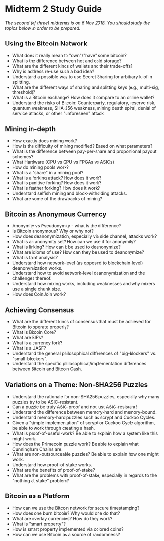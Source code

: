 # Midterm 2 Study Guide

_The second (of three) midterms is on 6 Nov 2018.  You should study the topics below in order to be prepared._

## Using the Bitcoin Network
   * What does it really mean to "own"/"have" some bitcoin?
   * What is the difference between hot and cold storage?
   * What are the different kinds of wallets and their trade-offs?
   * Why is address re-use such a bad idea?
   * Understand a possible way to use Secret Sharing for arbitrary k-of-n splitting.
   * What are the different ways of sharing and splitting keys (e.g., multi-sig, threshold)?
   * What is a Bitcoin exchange?  How does it compare to an online wallet?
   * Understand the risks of Bitcoin: Counterparty, regulatory, reserve risk, quantum weakness, SHA-256 weakness, mining death spiral, denial of service attacks, or other "unforeseen" attack

## Mining in-depth
   * How exactly does mining work?
   * How is the difficulty of mining modified?  Based on what parameters?
   * What is the difference between pay-per-share and proportional payout schemes?
   * What Hardware (CPU vs GPU vs FPGAs vs ASICs)
   * How do mining pools work?
   * What is a "share" in a mining pool?
   * What is a forking attack?  How does it work?
   * What is punitive forking?  How does it work?
   * What is feather forking?  How does it work?
   * Understand selfish mining and block-witholding attacks.
   * What are some of the drawbacks of mining?

## Bitcoin as Anonymous Currency
   * Anonymity vs Pseudonymity - what is the difference?
   * Is Bitcoin anonymous?  Why or why not?
   * How does deanonymization, especially via side channel, attacks work?
   * What is an anonymity set?  How can we use it for anonymity?
   * What is linking?  How can it be used to deanonymize?
   * What are idioms of use?  How can they be used to deanonymize?
   * What is taint analysis?
   * Understand how network-level (as opposed to blockchain-level) deanonymization works.
   * Understand how to avoid network-level deanonymization and the challenges thereof.
   * Understand how mixing works, including weaknesses and why mixers use a single chunk size.
   * How does CoinJoin work?

## Achieving Consensus
   * What are the different kinds of consensus that must be achieved for Bitcoin to operate properly?
   * What is Bitcoin Core?
   * What are BIPs?
   * What is a currency fork?
   * What is a UASF?
   * Understand the general philosophical differences of "big-blockers" vs. "small-blockers".
   * Understand the specific philosophical/implementation differences between Bitcoin and Bitcoin Cash.

## Variations on a Theme: Non-SHA256 Puzzles
   * Understand the rationale for non-SHA256 puzzles, especially why many puzzles try to be ASIC-resistant.
   * Can a puzzle be truly ASIC-proof and not just ASIC-resistant?
   * Understand the difference between memory-hard and memory-bound.
   * Understand memory-hard puzzles such as scrypt and Cuckoo Cycles.
   * Given a "simple implementation" of scrypt or Cuckoo Cycle algorithm, be able to work through creating a hash.
   * What is proof-of-useful-work?  Be able to explain how a system like this might work.
   * How does the Primecoin puzzle work?  Be able to explain what Cunningham Chains are.
   * What are non-outsourceable puzzles?  Be able to explain how one might work.
   * Understand how proof-of-stake works.
   * What are the benefits of proof-of-stake?
   * What are the problems with proof-of-stake, especially in regards to the "nothing at stake" problem?

## Bitcoin as a Platform
   * How can we use the Bitcoin network for secure timestamping?
   * How does one burn bitcoin?  Why would one do that?
   * What are overlay currencies?  How do they work?
   * What is "smart property"?
   * How is smart property implemented via colored coins?
   * How can we use Bitcoin as a source of randomness?